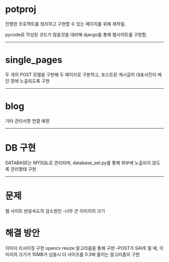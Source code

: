 # potproj
진행한 프로젝트를 정리하고 구현할 수 있는 페이지를 위해 제작됨.

pycode로 작성된 코드가 많을것을 대비해
django를 통해 웹사이트를 구현함.

-------------------------------------

# single_pages

두 개의 POST 모델을 구현해 두 페이지로 구분하고, 포스트된 게시글의 대표사진이
메인 창에 노출되도록 구현

-------------------------------------

# blog
기타 관리사항 연결 예정

-------------------------------------


# DB 구현

DATABASE는 MYSQL로 관리되며,
database_set.py를 통해 외부에 노출되지 않도록 관리형태 구현

-------------------------------------

# 문제
웹 사이트 반응속도의 감소원인
-너무 큰 이미지의 크기

# 해결 방안
이미지 리사이징 구현
opencv resize 알고리즘을 통해 구현
-POST가 SAVE 될 때, 이미지의 크기가 10MB가 넘을시 더 사이즈를 0.3배 줄이는 알고리즘의 구현

